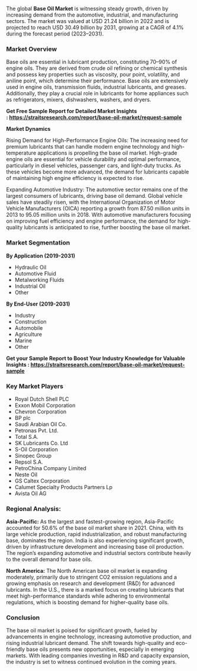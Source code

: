 <p>The global <strong>Base Oil Market</strong> is witnessing steady growth, driven by increasing demand from the automotive, industrial, and manufacturing sectors. The market was valued at USD 21.24 billion in 2022 and is projected to reach USD 30.49 billion by 2031, growing at a CAGR of 4.1% during the forecast period (2023&ndash;2031).</p>
<h3><strong>Market Overview</strong></h3>
<p>Base oils are essential in lubricant production, constituting 70&ndash;90% of engine oils. They are derived from crude oil refining or chemical synthesis and possess key properties such as viscosity, pour point, volatility, and aniline point, which determine their performance. Base oils are extensively used in engine oils, transmission fluids, industrial lubricants, and greases. Additionally, they play a crucial role in lubricants for home appliances such as refrigerators, mixers, dishwashers, washers, and dryers.</p>
<p><strong>Get Free Sample Report for Detailed Market Insights :&nbsp;<a href="https://straitsresearch.com/report/base-oil-market/request-sample">https://straitsresearch.com/report/base-oil-market/request-sample</a>&nbsp;</strong></p>
<p><strong>Market Dynamics</strong></p>
<p>Rising Demand for High-Performance Engine Oils: The increasing need for premium lubricants that can handle modern engine technology and high-temperature applications is propelling the base oil market. High-grade engine oils are essential for vehicle durability and optimal performance, particularly in diesel vehicles, passenger cars, and light-duty trucks. As these vehicles become more advanced, the demand for lubricants capable of maintaining high engine efficiency is expected to rise.</p>
<p>Expanding Automotive Industry: The automotive sector remains one of the largest consumers of lubricants, driving base oil demand. Global vehicle sales have steadily risen, with the International Organization of Motor Vehicle Manufacturers (OICA) reporting a growth from 87.50 million units in 2013 to 95.05 million units in 2018. With automotive manufacturers focusing on improving fuel efficiency and engine performance, the demand for high-quality lubricants is anticipated to rise, further boosting the base oil market.</p>
<h3><strong>Market Segmentation</strong></h3>
<div>
<p><strong>By Application (2019-2031)</strong></p>
<ul>
<li>Hydraulic Oil</li>
<li>Automotive Fluid</li>
<li>Metalworking Fluids</li>
<li>Industrial Oil</li>
<li>Other</li>
</ul>
<p><strong>By End-User (2019-2031)</strong></p>
<ul>
<li>Industry</li>
<li>Construction</li>
<li>Automobile</li>
<li>Agriculture</li>
<li>Marine</li>
<li>Other</li>
</ul>
<p><strong>Get your Sample Report to Boost Your Industry Knowledge for Valuable Insights :&nbsp;<a href="https://straitsresearch.com/report/base-oil-market/request-sample">https://straitsresearch.com/report/base-oil-market/request-sample</a>&nbsp;</strong></p>
</div>
<h3><strong>Key Market Players</strong></h3>
<ul>
<li>Royal Dutch Shell PLC</li>
<li>Exxon Mobil Corporation</li>
<li>Chevron Corporation</li>
<li>BP plc</li>
<li>Saudi Arabian Oil Co.</li>
<li>Petronas Pvt. Ltd.</li>
<li>Total S.A.</li>
<li>SK Lubricants Co. Ltd</li>
<li>S-Oil Corporation</li>
<li>Sinopec Group</li>
<li>Repsol S.A.</li>
<li>PetroChina Company Limited</li>
<li>Neste Oil</li>
<li>GS Caltex Corporation</li>
<li>Calumet Specialty Products Partners Lp</li>
<li>Avista Oil AG</li>
</ul>
<h3><strong>Regional Analysis:</strong></h3>
<p><strong>Asia-Pacific:</strong> As the largest and fastest-growing region, Asia-Pacific accounted for 50.6% of the base oil market share in 2021. China, with its large vehicle production, rapid industrialization, and robust manufacturing base, dominates the region. India is also experiencing significant growth, driven by infrastructure development and increasing base oil production. The region&rsquo;s expanding automotive and industrial sectors contribute heavily to the overall demand for base oils.</p>
<p><strong>North America:</strong> The North American base oil market is expanding moderately, primarily due to stringent CO2 emission regulations and a growing emphasis on research and development (R&amp;D) for advanced lubricants. In the U.S., there is a marked focus on creating lubricants that meet high-performance standards while adhering to environmental regulations, which is boosting demand for higher-quality base oils.</p>
<h3><strong>Conclusion</strong></h3>
<p>The base oil market is poised for significant growth, fueled by advancements in engine technology, increasing automotive production, and rising industrial lubricant demand. The shift towards high-quality and eco-friendly base oils presents new opportunities, especially in emerging markets. With leading companies investing in R&amp;D and capacity expansion, the industry is set to witness continued evolution in the coming years.</p>

